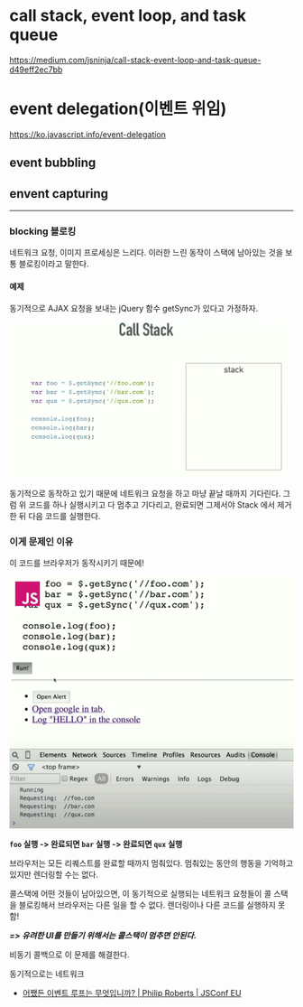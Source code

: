 # call stack, event loop, and task queue

https://medium.com/jsninja/call-stack-event-loop-and-task-queue-d49eff2ec7bb

# event delegation(이벤트 위임)

https://ko.javascript.info/event-delegation

## event bubbling

## envent capturing

---

### blocking 블로킹

네트워크 요청, 이미지 프로세싱은 느리다.
이러한 느린 동작이 스택에 남아있는 것을 보통 블로킹이라고 말한다.

#### 예제

동기적으로 AJAX 요청을 보내는 jQuery 함수 getSync가 있다고 가정하자.

![getsync](getsync.png)

동기적으로 동작하고 있기 때문에 네트워크 요청을 하고 마냥 끝날 때까지 기다린다.
그럼 위 코드를 하나 실행시키고 다 멈추고 기다리고, 완료되면 그제서야 Stack 에서 제거한 뒤 다음 코드를 실행한다.

### 이게 문제인 이유

이 코드를 브라우저가 동작시키기 때문에!

![getsync-in-browser](getsync-in-browser.png)

**`foo` 실행 -> 완료되면 `bar` 실행 -> 완료되면 `qux` 실행**

브라우저는 모든 리퀘스트를 완료할 때까지 멈춰있다.
멈춰있는 동안의 행동을 기억하고 있지만 렌더링할 수는 없다.

콜스택에 어떤 것들이 남아있으면,
이 동기적으로 실행되는 네트워크 요청들이 콜 스택을 블로킹해서 브라우저는 다른 일을 할 수 없다.
렌더링이나 다른 코드를 실행하지 못함!

***=> 유려한 UI를 만들기 위해서는 콜스택이 멈추면 안된다.***

비동기 콜백으로 이 문제를 해결한다.


동기적으로는 네트워크

- [어쨌든 이벤트 루프는 무엇입니까? | Philip Roberts | JSConf EU](https://www.youtube.com/watch?v=8aGhZQkoFbQ)
